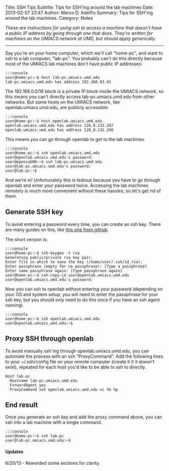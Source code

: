 Title: SSH Tips
Subtitle: Tips for SSH'ing around the lab machines
Date: 2013-02-07 23:47
Author: Marco D. Adelfio
Summary: Tips for SSH'ing around the lab machines.
Category: Notes

*These are instructions for using ssh to access a machine that doesn't have a
public IP address by going through one that does.  They're written for
machines on the UMIACS network at UMD, but should apply generically.*

<hr />

Say you're on your home computer, which we'll call "home-pc", and want to ssh
to a lab computer, "lab-pc".  You probably can't do this directly because most
of the UMIACS lab machines don't have public IP addresses:

    :::console
    user@home-pc:~$ host lab-pc.umiacs.umd.edu
    lab-pc.umiacs.umd.edu has address 192.168.83.91

The 192.168.0.0/16 block is a private IP block inside the UMIACS network, so
this means you can't directly access lab-pc.umiacs.umd.edu from other
networks. But some hosts on the UMIACS network, like
openlab.umiacs.umd.edu, are publicly accessible:

    :::console
    user@home-pc:~$ host openlab.umiacs.umd.edu
    openlab.umiacs.umd.edu has address 128.8.132.247
    openlab.umiacs.umd.edu has address 128.8.132.248

This means you can go through openlab to get to the lab machines.

    :::console
    user@home-pc:~$ ssh openlab.umiacs.umd.edu
    user@openlab.umiacs.umd.edu's password:
    user@opensub00:~$ ssh lab-pc.umiacs.umd.edu
    user@lab-pc.umiacs.umd.edu's password:
    user@lab-pc:~$

And we're in!  Unfortunately this is tedious because you have to go through
openlab and enter your password twice.  Accessing the lab machines remotely
is much more convenient without these hassles, so let's get rid of them.

## Generate SSH key

To avoid entering a password every time, you can create an ssh key.  There
are many guides on this, like [this one from github][1].

The short version is:

    :::console
    user@home-pc:~$ ssh-keygen -t rsa
    Generating public/private rsa key pair.
    Enter file in which to save the key (/home/user/.ssh/id_rsa):
    Enter passphrase (empty for no passphrase): [Type a passphrase]
    Enter same passphrase again: [Type passphrase again]
    user@home-pc:~$ ssh-copy-id user@openlab.umiacs.umd.edu
    user@openlab.umiacs.umd.edu's password:

Now you can ssh to openlab without entering your password (depending on your
OS and system setup, you will need to enter the passphrase for your ssh key,
but you should only need to do this once if you have an ssh agent running).

    :::console
    user@home-pc:~$ ssh openlab.umiacs.umd.edu
    user@openlab.umiacs.umd.edu:~$

## Proxy SSH through openlab

To avoid manually ssh'ing through openlab.umiacs.umd.edu, you can automate
the process with an ssh "ProxyCommand".  Add the following lines to your
~/.ssh/config file on your remote computer (create it if it doesn't exist),
repeated for each host you'd like to be able to ssh to directly.

    Host lab-pc
      Hostname lab-pc.umiacs.umd.edu
      ForwardAgent yes
      ProxyCommand ssh openlab.umiacs.umd.edu nc %h %p

## End result

Once you generate an ssh key and add the proxy command above, you can ssh into
a lab machine with a single command.

    :::console
    user@home-pc:~$ ssh lab-pc
    user@lab-pc.umiacs.umd.edu:~$

#### Updates

6/20/13 - Reworded some sections for clarity.

[1]: https://help.github.com/articles/generating-ssh-keys
